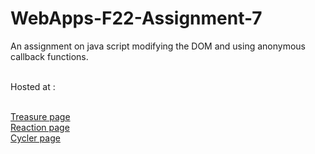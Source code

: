 # WebApps-F22-Assignment-7
An assignment on java script modifying the DOM and using anonymous callback functions.

<br>Hosted at :

 <br>[Treasure page](https://44-563-web-apps-f22.github.io/44563-webapps-assignment-7-harithareddy630/treasure.html)
 <br>[Reaction page](https://44-563-web-apps-f22.github.io/44563-webapps-assignment-7-harithareddy630/reaction.html)
 <br>[Cycler page](https://44-563-web-apps-f22.github.io/44563-webapps-assignment-7-harithareddy630/cycler.html)       
